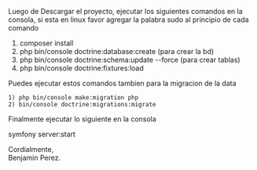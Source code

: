 Luego de Descargar el proyecto, ejecutar los siguientes comandos en la consola, si esta en linux favor agregar la palabra sudo al principio de cada comando


1) composer install
2) php bin/console doctrine:database:create (para crear la bd)
3) php bin/console doctrine:schema:update --force (para crear tablas)
4) php bin/console doctrine:fixtures:load

Puedes ejecutar estos comandos tambien para la migracion de la data

    1) php bin/console make:migration php
    2) bin/console doctrine:migrations:migrate

Finalmente ejecutar lo siguiente en la consola

symfony server:start



Cordialmente, <br>
Benjamin Perez.